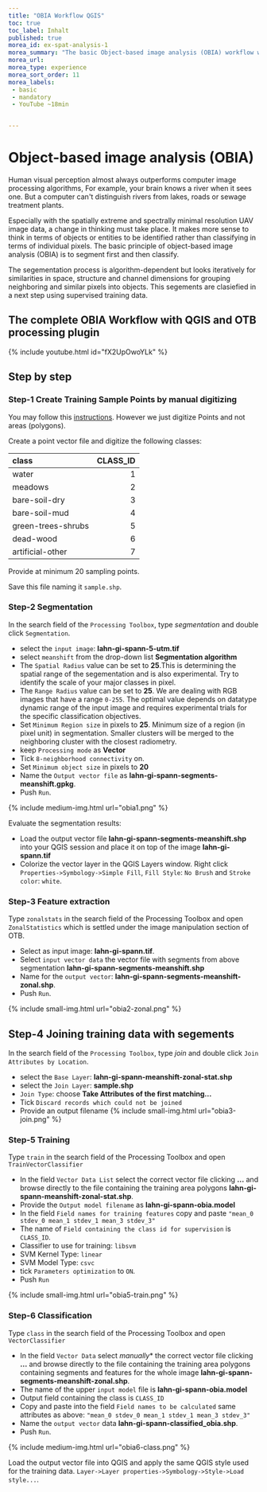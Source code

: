 ```yaml
---
title: "OBIA Workflow QGIS"
toc: true
toc_label: Inhalt
published: true
morea_id: ex-spat-analysis-1
morea_summary: "The basic Object-based image analysis (OBIA) workflow with QGIS and the OTB processing plugin follows a straightforward approach. This Tutorial shows the most common way."
morea_url: 
morea_type: experience
morea_sort_order: 11
morea_labels:
 - basic
 - mandatory 
 - YouTube ~18min


---
```


# Object-based image analysis (OBIA) 

Human visual perception almost always outperforms computer image processing algorithms, For example, your brain knows a river when it sees one. But a computer can't distinguish rivers from lakes, roads or sewage treatment plants.

Especially with the spatially extreme and spectrally minimal resolution UAV image data, a change in thinking must take place. It makes more sense to think in terms of objects or entities to be identified rather than classifying in terms of individual pixels. The basic principle of object-based image analysis (OBIA) is to segment first and then classify.

The segementation process is algorithm-dependent but looks iteratively for similarities in space, structure and channel dimensions for grouping neighboring and similar pixels into objects. This segements are clasiefied in a next step using supervised training data.
 


## The complete OBIA Workflow with QGIS and OTB processing plugin
{% include youtube.html id="fX2UpOwoYLk" %}

## Step by step

### Step-1 Create Training Sample Points by manual digitizing 
You may follow this [instructions](https://geomoer.github.io/geoAI//unit02/unit02-03_digitize_training_areas.html). However we just digitize Points and not areas (polygons). 

Create a point vector file and digitize the following classes:

|class| CLASS_ID|
|:-- | --:|
|water|1|
|meadows|2|
|bare-soil-dry|3|
|bare-soil-mud|4|
|green-trees-shrubs|5|
|dead-wood|6|
|artificial-other|7|


Provide at minimum 20 sampling points.

Save this file naming it `sample.shp`.

### Step-2 Segmentation

In the search field of the `Processing Toolbox`, type *segmentation* and double click `Segmentation`.

* select the `input image`: **lahn-gi-spann-5-utm.tif**
* select `meanshift` from the drop-down list **Segmentation algorithm**
* The `Spatial Radius` value can be set to **25**.This is determining the spatial range of the segementation and is also experimental. Try to identify the scale of your major classes in pixel.
* The `Range Radius` value can be set to **25**. We are dealing with RGB images that have a range `0-255`. The optimal value depends on datatype dynamic range of the input image and requires experimental trials for the specific classification objectives.
* Set `Minimum Region size` in pixels to **25**. Minimum size of a region (in pixel unit) in segmentation. Smaller clusters will be merged to the neighboring cluster with the closest radiometry.
* keep `Processing mode`  as **Vector**
* Tick `8-neighborhood connectivity` on.
* Set `Minimum object size` in pixels to **20** 
* Name the `Output vector file`  as  **lahn-gi-spann-segments-meanshift.gpkg**. 
* Push `Run`.

{% include medium-img.html url="obia1.png" %} 

Evaluate the segmentation results: 

* Load the output vector file **lahn-gi-spann-segments-meanshift.shp** into your QGIS session and place it on top of the image **lahn-gi-spann.tif**
* Colorize the vector layer in the QGIS Layers window. Right click `Properties->Symbology->Simple Fill`, `Fill Style`: `No Brush` and `Stroke color`: `white`.

###  Step-3 Feature extraction 
Type `zonalstats` in the search field of the Processing Toolbox and open `ZonalStatistics` which is settled under the image manipulation section of OTB.

* Select as input image: **lahn-gi-spann.tif**.
* Select `input vector data` the vector file with segments from above segmentation **lahn-gi-spann-segments-meanshift.shp**
* Name for the `output vector`: **lahn-gi-spann-segments-meanshift-zonal.shp**.
* Push `Run`.

{% include small-img.html url="obia2-zonal.png" %} 

## Step-4 Joining training data with segements

In the search field of the `Processing Toolbox`, type *join* and double click `Join Attributes by Location`.

* select the `Base Layer`: **lahn-gi-spann-meanshift-zonal-stat.shp**
* select the `Join Layer`: **sample.shp**
* `Join Type`: choose **Take Attributes of the first matching...**
* Tick `Discard records which could not be joined`
* Provide an output filename
{% include small-img.html url="obia3-join.png" %} 


###  Step-5 Training
Type `train` in the search field of the Processing Toolbox and open `TrainVectorClassifier`

* In the  field  `Vector Data List` select  the correct vector file clicking **...** and browse directly to the file containing the training area polygons **lahn-gi-spann-meanshift-zonal-stat.shp**.
* Provide the `Output model filename` as **lahn-gi-spann-obia.model**
* In the field `Field names for training features` copy and paste `"mean_0 stdev_0 mean_1 stdev_1 mean_3 stdev_3"`
* The name of `Field containing the class id for supervision` is `CLASS_ID`.
* Classifier to use for training: `libsvm`
* SVM Kernel Type: `linear`
* SVM Model Type: `csvc`
* tick `Parameters optimization` to `ON`.
* Push `Run`

{% include small-img.html url="obia5-train.png" %} 


###  Step-6 Classification 
Type `class` in the search field of the Processing Toolbox and open `VectorClassifier`
*  In the  field  `Vector Data` select *manually** the correct vector file clicking **...** and browse directly to the file containing the training area polygons containing segments and features for the whole image **lahn-gi-spann-segments-meanshift-zonal.shp**.
* The name of the upper `input model` file is **lahn-gi-spann-obia.model**
* Output field containing the class is `CLASS_ID`
* Copy and paste into the field `Field names to be calculated` same attributes as above: `"mean_0 stdev_0 mean_1 stdev_1 mean_3 stdev_3"`
* Name the `output vector` data **lahn-gi-spann-classified_obia.shp**.
* Push `Run`.

{% include medium-img.html url="obia6-class.png" %}

Load the output vector file into QGIS and apply the same QGIS style used for the training data. `Layer->Layer properties->Symbology->Style->Load style...`.

